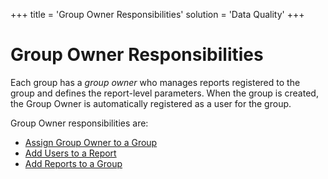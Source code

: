 +++
title = 'Group Owner Responsibilities'
solution = 'Data Quality'
+++

# Group Owner Responsibilities

Each group has a *group owner* who manages reports registered to the
group and defines the report-level parameters. When the group is
created, the Group Owner is automatically registered as a user for the
group.

Group Owner responsibilities are:

  - [Assign Group Owner to a Group](Assign_Group_Owner_to_a_Report)
  - [Add Users to a Report](Add_Users_to_a_Report)
  - [Add Reports to a Group](Add_Reports_to_a_Group)
